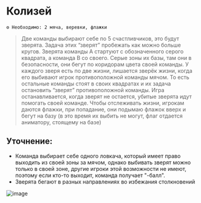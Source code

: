 # Колизей
```
⚙ Необходимо: 2 мяча, веревки, флажки
```
> Две команды выбирают себе по 5 счастливчиков, это будут зверята. Задача этих “зверят” пробежать как можно больше кругов. Зверята команды А стартуют с обозначенного серого квадрата, а команда В со своего. Серые зоны их базы, там они в безопасности, они бегут по коридорам цвета своей команды. У каждого зверя есть по две жизни, лишается зверёк жизни, когда его выбивают игрок противоположной команды мячом. То есть остальные команды стоят в своих квадратах и их задача остановить “зверят” противоположной команды. Игра останавливается, когда зверят не остается, убитые зверята идут помогать своей команде. Чтобы отслеживать жизни, игрокам даются флажки, при попадание, они подымаю флажок вверх и бегут на базу (в это время их выбить не могут, флаг отдается аниматору, стоящему на базе)

## Уточнение:
- Команда выбирает себе одного ловкача, который имеет право выходить из
своей зоны за мячом, однако выбивать зверят можно только в своей зоне, другие
игроки этой возможности не имеют, поэтому если кто-то выходит, команда
получает "-балл".
- Зверята бегают в разных направлениях во избежания столкновений

![image](https://github.com/BorisKrutko/games/assets/120216991/bd77bf2a-cbe1-4c15-86c9-866f64ca8a66)

